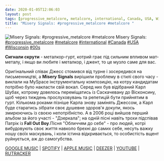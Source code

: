 ```yaml
---
date: 2020-01-05T12:06:03
layout: post
tags: [progressive_metalcore, metalcore, international, Canada, USA, Wisconsin, 00s]
title: "Misery Signals: #progressive_metalcore #metalcore "
---
```

![Misery Signals: #progressive_metalcore #metalcore ](/assets/photos/photo_845@05-01-2020_12-06-03.jpg)
Misery Signals: [#progressive_metalcore](/tags/#progressive_metalcore) [#metalcore](/tags/#metalcore) [#international](/tags/#international) [#Canada](/tags/#Canada) [#USA](/tags/#USA) [#Wisconsin](/tags/#Wisconsin) [#00s](/tags/#00s)

**Сигнали скрути** - металкор-гурт, котрий грає під сильним впливом мат-металу, і якщо ви любите і металкор, і джент, то це музло саме для вас.

Оригінальний співак Джесс стомився від турне і зосередився на письменництві, а **Misery Signals** вирішили проблему в стилі свого часу - виклали на MySpace інструментальну композицію, на котру кандидатам потрібно було накласти свій вокал. Серед них був відібраний Карл Шубах, котрому довелось переміщатись із Саскачевану до Вісконсину, щоб через тиждень прослуховувань та репетицій бути прийнятим в гурт. Кількома роками пізніше Карла знову замінять Джессом, а Карл буде старатись зібрати своє душевне здоров&#39;я докупи, якось змирюючись із своєю непотрібністю. А в 2006 році вийшов перший альбом за його участі - &quot;Дзеркала&quot;; на одній пісні навіть трохи підспівав Патрік із **Fall Out Boy**.Пісня &quot;Обличчям до себе&quot; - про людей, котрі вибудовують своє життя навколо брехні до самих себе, несуть важку ношу своїх маскувань, і коли істина відкривається, то особистість вщент руйнується, аж до самогубства.

[GOOGLE MUSIC](https://play.google.com/music/m/Boi7dgazigysk7zduwtooangcua?t=Mirrors_-_Misery_Signals) | [SPOTIFY](https://open.spotify.com/album/0chr4EVPG5xBV6A88BLE9l) | [APPLE MUSIC](https://music.apple.com/us/album/mirrors/213509293) | [DEEZER](https://www.deezer.com/album/93372?utm_source=deezer&amp;utm_content=album-93372&amp;utm_term=1601611822_1578218649&amp;utm_medium=web) | [YOUTUBE](https://www.youtube.com/playlist?list=PLk1qdIPEDa3a39gTIXwTYK4J6d012zvOZ) | [RUTRACKER](https://rutracker.org/forum/viewtopic.php?t=1869430)